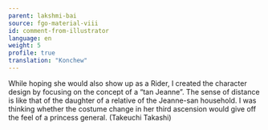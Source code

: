 ```yaml
---
parent: lakshmi-bai
source: fgo-material-viii
id: comment-from-illustrator
language: en
weight: 5
profile: true
translation: "Konchew"
---
```


While hoping she would also show up as a Rider, I created the character design by focusing on the concept of a “tan Jeanne”. The sense of distance is like that of the daughter of a relative of the Jeanne-san household. I was thinking whether the costume change in her third ascension would give off the feel of a princess general. (Takeuchi Takashi)
